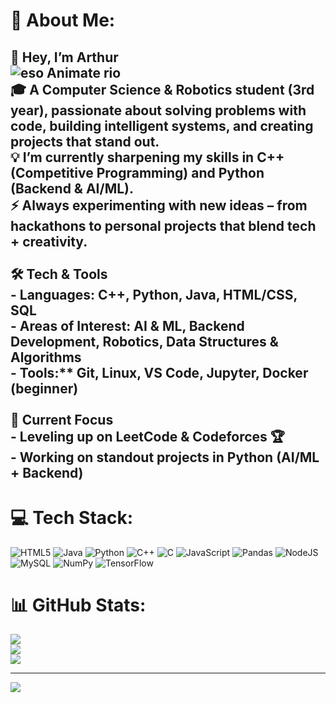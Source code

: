 # 💫 About Me:
## 👋 Hey, I’m Arthur<br>![eso Animate rio](https://github.com/user-attachments/assets/40fab446-9a55-4e9b-8a01-c61bbc1afa8b)<br>🎓 A Computer Science & Robotics student (3rd year), passionate about solving problems with code, building intelligent systems, and creating projects that stand out.  <br>💡 I’m currently sharpening my skills in  C++ (Competitive Programming) and Python (Backend & AI/ML).  <br>⚡ Always experimenting with new ideas – from hackathons to personal projects that blend tech + creativity.  <br><br> 🛠 Tech & Tools<br>- Languages: C++, Python, Java, HTML/CSS, SQL  <br>- Areas of Interest: AI & ML, Backend Development, Robotics, Data Structures & Algorithms  <br>- Tools:** Git, Linux, VS Code, Jupyter, Docker (beginner)  <br><br> 📌 Current Focus<br>- Leveling up on **LeetCode & Codeforces** 🏆  <br>- Working on standout projects in Python (AI/ML + Backend)





# 💻 Tech Stack:
![HTML5](https://img.shields.io/badge/html5-%23E34F26.svg?style=flat&logo=html5&logoColor=white) ![Java](https://img.shields.io/badge/java-%23ED8B00.svg?style=flat&logo=openjdk&logoColor=white) 
![Python](https://img.shields.io/badge/python-3670A0?style=flat&logo=python&logoColor=ffdd54) ![C++](https://img.shields.io/badge/c++-%2300599C.svg?style=flat&logo=c%2B%2B&logoColor=white) ![C](https://img.shields.io/badge/c-%2300599C.svg?style=flat&logo=c&logoColor=white) ![JavaScript](https://img.shields.io/badge/javascript-%23323330.svg?style=flat&logo=javascript&logoColor=%23F7DF1E) ![Pandas](https://img.shields.io/badge/pandas-%23150458.svg?style=flat&logo=pandas&logoColor=white) ![NodeJS](https://img.shields.io/badge/node.js-6DA55F?style=flat&logo=node.js&logoColor=white) ![MySQL](https://img.shields.io/badge/mysql-4479A1.svg?style=flat&logo=mysql&logoColor=white) ![NumPy](https://img.shields.io/badge/numpy-%23013243.svg?style=flat&logo=numpy&logoColor=white) ![TensorFlow](https://img.shields.io/badge/TensorFlow-%23FF6F00.svg?style=flat&logo=TensorFlow&logoColor=white)
# 📊 GitHub Stats:
![](https://github-readme-stats.vercel.app/api?username=ARTHUR30s&theme=transparent&hide_border=true&include_all_commits=false&count_private=false)<br/>
![](https://nirzak-streak-stats.vercel.app/?user=ARTHUR30s&theme=transparent&hide_border=true)<br/>
![](https://github-readme-stats.vercel.app/api/top-langs/?username=ARTHUR30s&theme=transparent&hide_border=true&include_all_commits=false&count_private=false&layout=compact)

---
[![](https://visitcount.itsvg.in/api?id=ARTHUR30s&icon=0&color=0)](https://visitcount.itsvg.in)

<!-- Proudly created with GPRM ( https://gprm.itsvg.in ) -->
